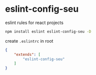 # eslint-config-seu

eslint rules for react projects

```bash
npm install eslint eslint-config-seu -D
```

create `.eslintrc` in root

```json
{
    "extends": [
        "eslint-config-seu"
    ]
}
```
